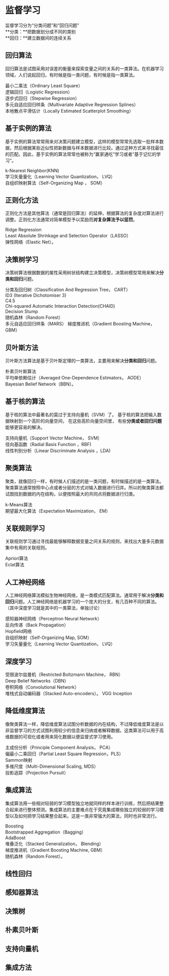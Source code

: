 # 监督学习
监督学习分为“分类问题”和“回归问题”  
**分类：**把数据划分成不同的类别  
**回归：**建立数据间的连续关系  

 

## 回归算法
回归算法是试图采用对误差的衡量来探索变量之间的关系的一类算法。在机器学习领域，人们说起回归，有时候是指一类问题，有时候是指一类算法。    

最小二乘法（Ordinary Least Square）  
逻辑回归（Logistic Regression）  
逐步式回归（Stepwise Regression）  
多元自适应回归样条（Multivariate Adaptive Regression Splines）  
本地散点平滑估计（Locally Estimated Scatterplot Smoothing）

## 基于实例的算法
基于实例的算法常常用来对决策问题建立模型，这样的模型常常先选取一批样本数据，然后根据某些近似性把新数据与样本数据进行比较。通过这种方式来寻找最佳的匹配。因此，基于实例的算法常常也被称为“赢家通吃”学习或者“基于记忆的学习”。  

k-Nearest Neighbor(KNN)  
学习矢量量化（Learning Vector Quantization， LVQ）  
自组织映射算法（Self-Organizing Map ， SOM）  

## 正则化方法
正则化方法是其他算法（通常是回归算法）的延伸，根据算法的复杂度对算法进行调整。正则化方法通常对简单模型予以奖励而**对复杂算法予以惩罚**。

Ridge Regression  
Least Absolute Shrinkage and Selection Operator（LASSO）  
弹性网络（Elastic Net）。


## 决策树学习
决策树算法根据数据的属性采用树状结构建立决策模型，决策树模型常用来解决**分类和回归**问题。  

分类及回归树（Classification And Regression Tree， CART）  
ID3 (Iterative Dichotomiser 3)  
C4.5  
Chi-squared Automatic Interaction Detection(CHAID)  
Decision Stump  
随机森林（Random Forest）  
多元自适应回归样条（MARS） 
梯度推进机（Gradient Boosting Machine， GBM）  

## 贝叶斯方法
贝叶斯方法算法是基于贝叶斯定理的一类算法，主要用来解决**分类和回归**问题。  

朴素贝叶斯算法  
平均单依赖估计（Averaged One-Dependence Estimators， AODE）  
Bayesian Belief Network（BBN）。

## 基于核的算法
基于核的算法中最著名的莫过于支持向量机（SVM）了。 基于核的算法把输入数据映射到一个高阶的向量空间， 在这些高阶向量空间里， 有些**分类或者回归问题**能够更容易的解决。

支持向量机（Support Vector Machine， SVM）  
径向基函数（Radial Basis Function ，RBF)  
线性判别分析（Linear Discriminate Analysis ，LDA)

## 聚类算法
聚类，就像回归一样，有时候人们描述的是一类问题，有时候描述的是一类算法。聚类算法通常按照中心点或者分层的方式对输入数据进行归并。所以的聚类算法都试图找到数据的内在结构，以便按照最大的共同点将数据进行归类。  

k-Means算法  
期望最大化算法（Expectation Maximization， EM）  

## 关联规则学习
关联规则学习通过寻找最能够解释数据变量之间关系的规则，来找出大量多元数据集中有用的关联规则。  

Apriori算法  
Eclat算法  

## 人工神经网络
人工神经网络算法模拟生物神经网络，是一类模式匹配算法。通常用于解决**分类和回归**问题。人工神经网络是机器学习的一个庞大的分支，有几百种不同的算法。（其中深度学习就是其中的一类算法，单独讨论）

感知器神经网络（Perceptron Neural Network）  
反向传递（Back Propagation）  
Hopfield网络  
自组织映射（Self-Organizing Map, SOM）  
学习矢量量化（Learning Vector Quantization， LVQ）  

## 深度学习
受限波尔兹曼机（Restricted Boltzmann Machine， RBN）  
Deep Belief Networks（DBN）  
卷积网络（Convolutional Network）  
堆栈式自动编码器（Stacked Auto-encoders）。
VGG
Inception

## 降低维度算法
像聚类算法一样，降低维度算法试图分析数据的内在结构，不过降低维度算法是以非监督学习的方式试图利用较少的信息来归纳或者解释数据。这类算法可以用于高维数据的可视化或者用来简化数据以便监督式学习使用。  

主成份分析（Principle Component Analysis， PCA）  
偏最小二乘回归（Partial Least Square Regression，PLS）  
Sammon映射  
多维尺度（Multi-Dimensional Scaling, MDS）  
投影追踪（Projection Pursuit）  

## 集成算法
集成算法用一些相对较弱的学习模型独立地就同样的样本进行训练，然后把结果整合起来进行整体预测。集成算法的主要难点在于究竟集成哪些独立的较弱的学习模型以及如何把学习结果整合起来。这是一类非常强大的算法，同时也非常流行。  

Boosting  
Bootstrapped Aggregation（Bagging）  
AdaBoost  
堆叠泛化（Stacked Generalization， Blending）  
梯度推进机（Gradient Boosting Machine, GBM）  
随机森林（Random Forest）。


## 线性回归
## 感知器算法
## 决策树
## 朴素贝叶斯
## 支持向量机
## 集成方法

